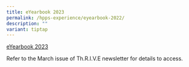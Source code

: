 ```yaml
---
title: eYearbook 2023
permalink: /hpps-experience/eyearbook-2022/
description: ""
variant: tiptap
---
```

<p><a href="https://online.fliphtml5.com/obrr/swpu/" rel="noopener noreferrer nofollow" target="_blank">eYearbook 2023</a>
</p>
<p>Refer to the March issue of Th.R.I.V.E newsletter for details to access.</p>